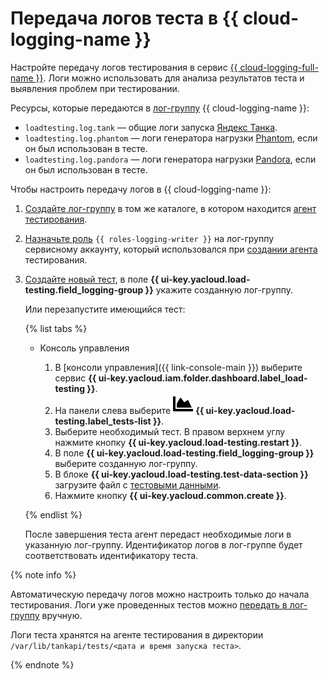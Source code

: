 # Передача логов теста в {{ cloud-logging-name }}

Настройте передачу логов тестирования в сервис [{{ cloud-logging-full-name }}](../../logging/). Логи можно использовать для анализа результатов теста и выявления проблем при тестировании. 

Ресурсы, которые передаются в [лог-группу](../../logging/concepts/log-group.md) {{ cloud-logging-name }}:
* `loadtesting.log.tank` — общие логи запуска [Яндекс Танка](https://yandextank.readthedocs.io/en/latest/).
* `loadtesting.log.phantom` — логи генератора нагрузки [Phantom](../concepts/load-generator.md#phantom), если он был использован в тесте.
* `loadtesting.log.pandora` — логи генератора нагрузки [Pandora](../concepts/load-generator.md#pandora), если он был использован в тесте.

Чтобы настроить передачу логов в {{ cloud-logging-name }}:
1. [Создайте лог-группу](../../logging/operations/create-group.md) в том же каталоге, в котором находится [агент тестирования](../concepts/agent.md).
1. [Назначьте роль](../../logging/operations/access-rights.md#add-access) `{{ roles-logging-writer }}` на лог-группу сервисному аккаунту, который использовался при [создании агента](create-agent.md) тестирования.
1. [Создайте новый тест](../quickstart.md#run-test), в поле **{{ ui-key.yacloud.load-testing.field_logging-group }}** укажите созданную лог-группу.

    Или перезапустите имеющийся тест:

    {% list tabs %}

    - Консоль управления

      1. В [консоли управления]({{ link-console-main }}) выберите сервис **{{ ui-key.yacloud.iam.folder.dashboard.label_load-testing }}**.
      1. На панели слева выберите ![image](../../_assets/load-testing/test.svg) **{{ ui-key.yacloud.load-testing.label_tests-list }}**.
      1. Выберите необходимый тест. В правом верхнем углу нажмите кнопку **{{ ui-key.yacloud.load-testing.restart }}**.
      1. В поле **{{ ui-key.yacloud.load-testing.field_logging-group }}** выберите созданную лог-группу.
      1. В блоке **{{ ui-key.yacloud.load-testing.test-data-section }}** загрузите файл с [тестовыми данными](../concepts/payload.md).
      1. Нажмите кнопку **{{ ui-key.yacloud.common.create }}**. 

    {% endlist %}

    После завершения теста агент передаст необходимые логи в указанную лог-группу. Идентификатор логов в лог-группе будет соответствовать идентификатору теста.

{% note info %}

Автоматическую передачу логов можно настроить только до начала тестирования. Логи уже проведенных тестов можно [передать в лог-группу](../../logging/operations/write-logs.md) вручную.

Логи теста хранятся на агенте тестирования в директории `/var/lib/tankapi/tests/<дата и время запуска теста>`.

{% endnote %}